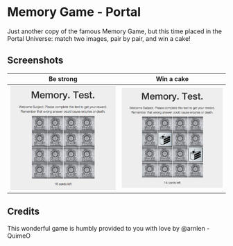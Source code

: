 # Memory Game - Portal

Just another copy of the famous Memory Game, but this time placed in the Portal Universe: match two images, pair by pair, and win a cake!

## Screenshots


Be strong | Win a cake
--- | ---
![](https://raw.githubusercontent.com/arnlen/memory_portal/master/app/images/screenshots/Capture%20d%E2%80%99%C3%A9cran%202014-09-01%20%C3%A0%2012.05.42.png) | ![](https://raw.githubusercontent.com/arnlen/memory_portal/master/app/images/screenshots/Capture%20d%E2%80%99%C3%A9cran%202014-09-01%20%C3%A0%2012.06.18.png)



## Credits

This wonderful game is humbly provided to you with love by @arnlen - QuimeO
